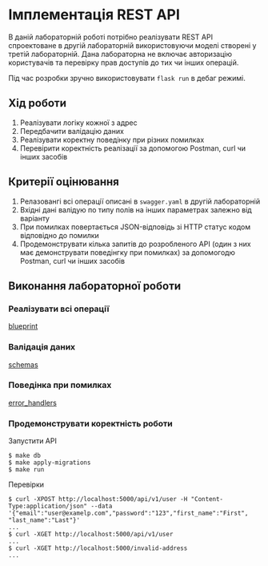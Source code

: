 # Імплементація REST API

В даній лабораторній роботі потрібно реалізувати REST API спроектоване в другій лабораторній використовуючи моделі створені у третій лабораторній. Дана лабораторна не включає авторизацію користувачів та перевірку прав доступів до тих чи інших операцій.

Під час розробки зручно використовувати `flask run` в дебаг режимі.
 
## Хід роботи

1. Реалізувати логіку кожної з адрес 
2. Передбачити валідацію даних
3. Реалізувати коректну поведінку при різних помилках
4. Перевірити коректність реалізації за допомогою Postman, curl чи інших засобів

## Критерії оцінювання

1. Релазовангі всі операції описані в `swagger.yaml` в другій лабораторній
2. Вхідні дані валідую по типу полів на інших параметрах залежно від варіанту
3. При помилках повертається JSON-відповідь зі HTTP статус кодом відповідно до помилки
4. Продемонструвати кілька запитів до розробленого API (один з них має демонструвати поведінгку при помилках) за допомогодю Postman, curl чи інших засобів

## Виконання лабораторної роботи

### Реалізувати всі операції

[blueprint](src/blueprint.py)

### Валідація даних

[schemas](src/schemas.py)

### Поведінка при помилках

[error_handlers](src/error_handlers.py)

### Продемонструвати коректність роботи

Запустити API
```
$ make db
$ make apply-migrations
$ make run
```

Перевірки
```
$ curl -XPOST http://localhost:5000/api/v1/user -H "Content-Type:application/json" --data '{"email":"user@examelp.com","password":"123","first_name":"First", "last_name":"Last"}'
...
$ curl -XGET http://localhost:5000/api/v1/user
...
$ curl -XGET http://localhost:5000/invalid-address
...
```
